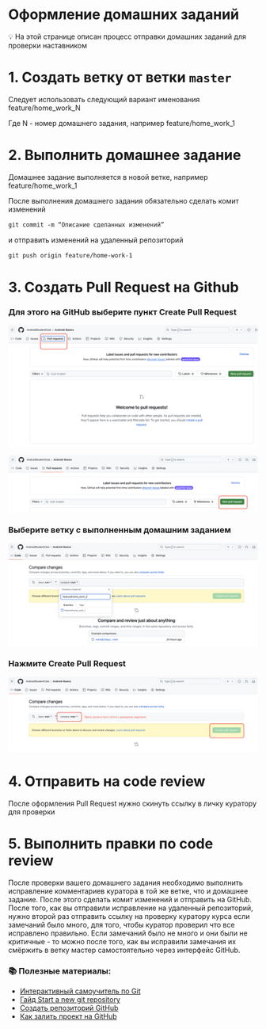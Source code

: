 # Оформление домашних заданий

<aside>
💡 На этой странице описан процесс отправки домашних заданий для проверки наставником

</aside>

# 1. Создать ветку от ветки `master`

Следует использовать следующий вариант именования feature/home_work_N

Где N - номер домашнего задания, например feature/home_work_1

# 2. Выполнить домашнее задание

Домашнее задание выполняется в новой ветке, например feature/home_work_1

После выполнения домашнего задания обязательно сделать комит изменений

```html
git commit -m “Описание сделанных изменений”
```

и отправить изменений на удаленный репозиторий

```html
git push origin feature/home-work-1
```

# 3. Создать Pull Request на Github

### Для этого на GitHub выберите пункт Create Pull Request

![Шаг 1](images/Git_step1.png)

![Шаг 2](images/Git_step2.png)

### Выберите ветку с выполненным домашним заданием

![Шаг 3](images/Git_step3.png)

### Нажмите Create Pull Request

![Шаг 4](images/Git_step4.png)

# 4. Отправить на code review

После оформления Pull Request нужно скинуть ссылку в личку куратору для проверки

# 5. Выполнить правки по code review

После проверки вашего домашнего задания необходимо выполнить исправление комментариев куратора в той же ветке, что и домашнее задание. После этого сделать комит изменений и отправить на GitHub. 
После того, как вы отправили исправление на удаленный репозиторий, нужно второй раз отправить ссылку на проверку куратору курса если замечаний было много, для того, чтобы куратор проверил что все исправлено правильно. Если замечаний было не много и они были не критичные - то можно после того, как вы исправили замечания их смёржить в ветку мастер самостоятельно через интерфейс GitHub.

### 📚 Полезные материалы:

- [Интерактивный самоучитель по Git](https://learngitbranching.js.org/?locale=ru_RU)
- [Гайд Start a new git repository](https://kbroman.org/github_tutorial/pages/init.html)
- [Создать репозиторий GitHub](https://medium.com/@breadcrumbszone/%D1%81%D0%BE%D0%B7%D0%B4%D0%B0%D1%82%D1%8C-%D1%80%D0%B5%D0%BF%D0%BE%D0%B7%D0%B8%D1%82%D0%BE%D1%80%D0%B8%D0%B9-github-71ebe3ace9b2)
- [Как залить проект на GitHub](https://skillbox.ru/media/code/instruktsiya_zalivaem_proekt_na_github_bez_komandnoy_stroki/)